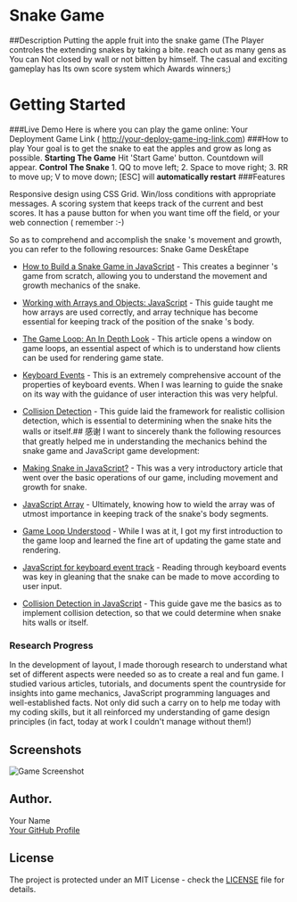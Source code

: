 # Snake Game

##Description
Putting the apple fruit into the snake game (The Player controles the extending snakes by taking a bite. reach out as many gens as You can Not closed by wall or not bitten by himself. The casual and exciting gameplay has Its own score system which Awards winners;)


# Getting Started

###Live Demo
Here is where you can play the game online: Your Deployment Game Link ( http://your-deploy-game-ing-link.com)
###How to play
Your goal is to get the snake to eat the apples and grow as long as possible. **Starting The Game** Hit 'Start Game' button. Countdown will appear. **Control The Snake** 1. QQ to move left; 2. Space to move right; 3. RR to move up; V to move down; [ESC] will **automatically restart**
###Features

Responsive design using CSS Grid.
Win/loss conditions with appropriate messages.
A scoring system that keeps track of the current and best scores.
It has a pause button for when you want time off the field, or your web connection ( remember :-)

So as to comprehend and accomplish the snake 's movement and growth, you can refer to the following resources:
Snake Game DeskÉtape
- [How to Build a Snake Game in JavaScript](https://www.freecodecamp.org/news/how-to-build-a-snake-game-in-javascript/) - This creates a beginner 's game from scratch, allowing you to understand the movement and growth mechanics of the snake.
- [Working with Arrays and Objects: JavaScript](https://developer.mozilla.org/en-US/docs/Learn/JavaScript/Objects) - This guide taught me how arrays are used correctly, and array technique has become essential for keeping track of the position of the snake 's body.
- [The Game Loop: An In Depth Look](https://gamedevelopment.tutsplus.com/articles/the-game-loop-an-in-depth-look--gamedev-1844) - This article opens a window on game loops, an essential aspect of which is to understand how clients can be used for rendering game state.
- [Keyboard Events](https://developer.mozilla.org/en-US/docs/Web/API/KeyboardEvent) - This is an extremely comprehensive account of the properties of keyboard events. When I was learning to guide the snake on its way with the guidance of user interaction this was very helpful.
- [Collision Detection](https://www.sitepoint.com/collision-detection-javascript/) - This guide laid the framework for realistic collision detection, which is essential to determining when the snake hits the walls or itself.## 感谢
I want to sincerely thank the following resources that greatly helped me in understanding the mechanics behind the snake game and JavaScript game development:

- [Making Snake in JavaScript?](https://twilioresearch.freecodecamp.org/news/javascript-snake/) - This was a very introductory article that went over the basic operations of our game, including movement and growth for snake.
- [JavaScript Array](https://developer.mozilla.org/en-US/docs/Web/JavaScript/Indexed_Collections) - Ultimately, knowing how to wield the array was of utmost importance in keeping track of the snake's body segments.
- [Game Loop Understood](https://gamedevelopment.tutsplus.com/articles/understanding-the-game-loop-in-game-development--gamedev-9602) - While I was at it, I got my first introduction to the game loop and learned the fine art of updating the game state and rendering.
- [JavaScript for keyboard event track](https://developer.mozilla.org/en-US/docs/Web/Events/keyboard_events) - Reading through keyboard events was key in gleaning that the snake can be made to move according to user input.
- [Collision Detection in JavaScript](https://www.sitepoint.com/series/javascript-collision-detection/) - This guide gave me the basics as to implement collision detection, so that we could determine when snake hits walls or itself.


### Research Progress
In the development of layout, I made thorough research to understand what set of different aspects were needed so as to create a real and fun game. I studied various articles, tutorials, and documents spent the countryside for insights into game mechanics, JavaScript programming languages and well-established facts. Not only did such a carry on to help me today with my coding skills, but it all reinforced my understanding of game design principles (in fact, today at work I couldn't manage without them!)


## Screenshots
![Game Screenshot](path/to/screenshot.png)


## Author.
Your Name  
[Your GitHub Profile](https://github.com/yourusername)  


## License
The project is protected under an MIT License - check the [LICENSE](LICENSE) file for details.